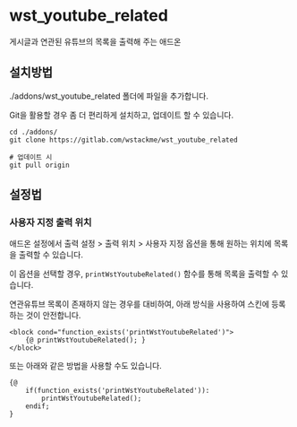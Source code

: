# wst_youtube_related

게시글과 연관된 유튜브의 목록을 출력해 주는 애드온

## 설치방법

./addons/wst_youtube_related 폴더에 파일을 추가합니다.

Git을 활용할 경우 좀 더 편리하게 설치하고, 업데이트 할 수 있습니다.
```
cd ./addons/
git clone https://gitlab.com/wstackme/wst_youtube_related

# 업데이트 시
git pull origin
```

## 설정법

### 사용자 지정 출력 위치

애드온 설정에서 출력 설정 > 출력 위치 > 사용자 지정 옵션을 통해 원하는 위치에 목록을 출력할 수 있습니다.

이 옵션을 선택할 경우, `printWstYoutubeRelated()` 함수를 통해 목록을 출력할 수 있습니다.

연관유튜브 목록이 존재하지 않는 경우를 대비하여, 아래 방식을 사용하여 스킨에 등록하는 것이 안전합니다.

```
<block cond="function_exists('printWstYoutubeRelated')">
    {@ printWstYoutubeRelated(); }
</block>
```

또는 아래와 같은 방법을 사용할 수도 있습니다.

```
{@
    if(function_exists('printWstYoutubeRelated')):
        printWstYoutubeRelated();
    endif;
}
```